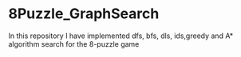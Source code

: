 # 8Puzzle_GraphSearch
In this repository I have implemented dfs, bfs, dls, ids,greedy and A* algorithm search for the 8-puzzle game

